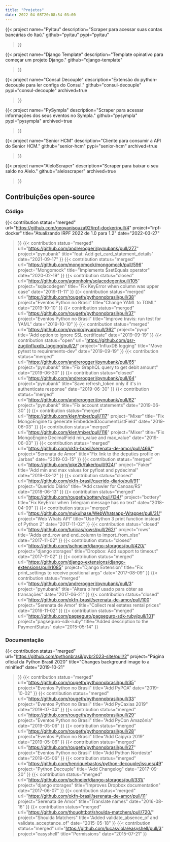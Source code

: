 ```yaml
---
title: "Projetos"
date: 2022-04-08T20:08:54-03:00
---
```



{{< project
    name="PyItau"
    description="Scraper para acessar suas contas bancárias do Itaú."
    github="pyitau"
    pypi="pyitau"
>}}

{{< project
    name="Django Template"
    description="Template opinativo para começar um projeto Django."
    github="django-template"
>}}

{{< project
    name="Consul Decouple"
    description="Extensão do python-decouple para ler configs do Consul."
    github="consul-decouple"
    pypi="consul-decouple"
    archived=true
>}}

{{< project
    name="PySympla"
    description="Scraper para acessar informações dos seus eventos no Sympla."
    github="pysympla"
    pypi="pysympla"
    archived=true
>}}

{{< project
    name="Senior HCM"
    description="Cliente para consumir a API do Senior HCM."
    github="senior-hcm"
    pypi="senior-hcm"
    archived=true
>}}

{{< project
    name="AleloScraper"
    description="Scraper para baixar o seu saldo no Alelo."
    github="aleloscraper"
    archived=true
>}}


## Contribuições open-source

### Código

{{< contribution
    status="merged"
    url="https://github.com/geovanisouza92/irpf-docker/pull/4"
    project="irpf-docker"
    title="Atualizando IRPF 2022 de 1.0 para 1.2"
    date="2022-03-27"
>}}
{{< contribution
    status="merged"
    url="https://github.com/andreroggeri/pynubank/pull/277"
    project="pynubank"
    title="feat: Add get_card_statement_details"
    date="2021-09-17"
>}}
{{< contribution
    status="merged"
    url="https://github.com/mongomock/mongomock/pull/596"
    project="Mongomock"
    title="Implements $setEquals operator"
    date="2020-02-19"
>}}
{{< contribution
    status="closed"
    url="https://github.com/agronholm/sqlacodegen/pull/105"
    project="sqlacodegen"
    title="Fix KeyError when column was upper case"
    date="2019-11-11"
>}}
{{< contribution
    status="merged"
    url="https://github.com/rougeth/pythonnobrasil/pull/38"
    project="Eventos Python no Brasil"
    title="Change YAML to TOML"
    date="2019-10-10"
>}}
{{< contribution
    status="merged"
    url="https://github.com/rougeth/pythonnobrasil/pull/37"
    project="Eventos Python no Brasil"
    title="Improve travis: run test for YAML"
    date="2019-10-10"
>}}
{{< contribution
    status="merged"
    url="https://github.com/pyupio/pyup/pull/362"
    project="pyup"
    title="Add option to ignore SSL certificate"
    date="2019-09-19"
>}}
{{< contribution
    status="open"
    url="https://github.com/gsr-zug/influxdb_logging/pull/2/"
    project="InfluxDB logging"
    title="Move pytest to requirements-dev"
    date="2019-09-19"
>}}
{{< contribution
    status="merged"
    url="https://github.com/andreroggeri/pynubank/pull/65"
    project="pynubank"
    title="Fix GraphQL query to get debit amount"
    date="2019-06-30"
>}}
{{< contribution
    status="closed"
    url="https://github.com/andreroggeri/pynubank/pull/64"
    project="pynubank"
    title="Save refresh_token only if it's in authenticate response"
    date="2019-06-30"
>}}
{{< contribution
    status="merged"
    url="https://github.com/andreroggeri/pynubank/pull/62"
    project="pynubank"
    title="Fix account statements"
    date="2019-06-30"
>}}
{{< contribution
    status="merged"
    url="https://github.com/klen/mixer/pull/117"
    project="Mixer"
    title="Fix MongoEngine to generate EmbeddedDocumentListField"
    date="2019-06-03"
>}}
{{< contribution
    status="merged"
    url="https://github.com/klen/mixer/pull/116"
    project="Mixer"
    title="Fix MongoEngine DecimalField min_value and max_value"
    date="2019-06-03"
>}}
{{< contribution
    status="merged"
    url="https://github.com/okfn-brasil/serenata-de-amor/pull/466/"
    project="Serenata de Amor"
    title="Fix link to the deputies profile on Jarbas"
    date="2019-03-15"
>}}
{{< contribution
    status="merged"
    url="https://github.com/joke2k/faker/pull/924/"
    project="Faker"
    title="Add min and max values for pyfloat and pydecimal"
    date="2019-03-12"
>}}
{{< contribution
    status="closed"
    url="https://github.com/okfn-brasil/querido-diario/pull/91"
    project="Querido Diário"
    title="Add crawler for Canoas/RS"
    date="2018-06-13"
>}}
{{< contribution
    status="merged"
    url="https://github.com/rougeth/bottery/pull/134/"
    project="bottery"
    title="Fix KeyError when Telegram message has no text"
    date="2018-04-09"
>}}
{{< contribution
    status="merged"
    url="https://github.com/mukulhase/WebWhatsapp-Wrapper/pull/31/"
    project="Web Whats API"
    title="Use Python 3 print function instead of Python 2"
    date="2017-11-02"
>}}
{{< contribution
    status="closed"
    url="https://github.com/turicas/rows/pull/262/"
    project="rows"
    title="Adds end_row and end_column to import_from_xlsx"
    date="2017-11-02"
>}}
{{< contribution
    status="closed"
    url="https://github.com/jschneier/django-storages/pull/420/"
    project="django storages"
    title="Dropbox: Add support to timeout"
    date="2017-11-02"
>}}
{{< contribution
    status="merged"
    url="https://github.com/django-extensions/django-extensions/pull/1085"
    project="Django Extension"
    title="Fix print_settings to receive positional args"
    date="2017-08-09"
>}}
{{< contribution
    status="merged"
    url="https://github.com/andreroggeri/pynubank/pull/3"
    project="pynubank"
    title="Altera o href usado para obter as transações"
    date="2017-06-21"
>}}
{{< contribution
    status="closed"
    url="https://github.com/okfn-brasil/serenata-de-amor/pull/100"
    project="Serenata de Amor"
    title="Collect real estates rental prices"
    date="2016-11-02"
>}}
{{< contribution
    status="merged"
    url="https://github.com/pagseguro/pagseguro-sdk-ruby/pull/101"
    project="pagseguro-sdk-ruby"
    title="Added description to the PaymentStatus"
    date="2015-05-14"
>}}



### Documentação

{{< contribution
    status="merged"
    url="https://github.com/pythonbrasil/pybr2023-site/pull/2"
    project="Página oficial da Python Brasil 2020"
    title="Changes background image to a minified"
    date="2019-10-21"
>}}
{{< contribution
    status="merged"
    url="https://github.com/rougeth/pythonnobrasil/pull/35"
    project="Eventos Python no Brasil"
    title="Add PyPOA"
    date="2019-10-02"
>}}
{{< contribution
    status="merged"
    url="https://github.com/rougeth/pythonnobrasil/pull/33"
    project="Eventos Python no Brasil"
    title="Add PyCaxias 2019"
    date="2019-07-04"
>}}
{{< contribution
    status="merged"
    url="https://github.com/rougeth/pythonnobrasil/pull/29"
    project="Eventos Python no Brasil"
    title="Add PyCon Amazônia"
    date="2019-05-06"
>}}
{{< contribution
    status="merged"
    url="https://github.com/rougeth/pythonnobrasil/pull/28"
    project="Eventos Python no Brasil"
    title="Add Caipyra 2019"
    date="2019-05-06"
>}}
{{< contribution
    status="merged"
    url="https://github.com/rougeth/pythonnobrasil/pull/27"
    project="Eventos Python no Brasil"
    title="Add Python Nordeste"
    date="2019-05-06"
>}}
{{< contribution
    status="merged"
    url="https://github.com/henriquebastos/python-decouple/issues/49"
    project="Python Decouple"
    title="Add Changelog"
    date="2017-09-20"
>}}
{{< contribution
    status="merged"
    url="https://github.com/jschneier/django-storages/pull/331/"
    project="django storages"
    title="Improves Dropbox documentation"
    date="2017-06-07"
>}}
{{< contribution
    status="merged"
    url="https://github.com/okfn-brasil/serenata-de-amor/pull/11"
    project="Serenata de Amor"
    title="Translate names"
    date="2016-08-16"
>}}
{{< contribution
    status="merged"
    url="https://github.com/thoughtbot/shoulda-matchers/pull/720/"
    project="Shoulda Matchers"
    title="Added validate_absence_of and validate_acceptance_of"
    date="2015-05-18"
>}}
{{< contribution
    status="merged"
    url="https://github.com/lucasviola/easyshell/pull/3"
    project="easyshell"
    title="Permissions"
    date="2015-07-21"
>}}
